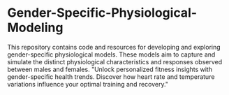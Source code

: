 # Gender-Specific-Physiological-Modeling
This repository contains code and resources for developing and exploring gender-specific physiological models. 
These models aim to capture and simulate the distinct physiological characteristics and responses observed between males and females.
"Unlock personalized fitness insights with gender-specific health trends. Discover how heart rate and temperature variations influence your optimal training and recovery."
